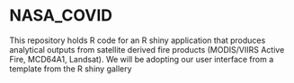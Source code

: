 # NASA_COVID
This repository holds R code for an R shiny application that produces analytical outputs from satellite derived fire products (MODIS/VIIRS Active Fire, MCD64A1, Landsat).
We will be adopting our user interface from a template from the R shiny gallery 
